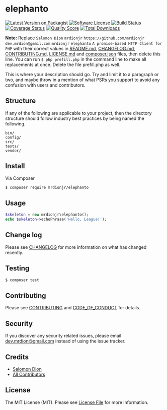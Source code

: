 # elephanto

[![Latest Version on Packagist][ico-version]][link-packagist]
[![Software License][ico-license]](LICENSE.md)
[![Build Status][ico-travis]][link-travis]
[![Coverage Status][ico-scrutinizer]][link-scrutinizer]
[![Quality Score][ico-code-quality]][link-code-quality]
[![Total Downloads][ico-downloads]][link-downloads]

**Note:** Replace ```Salomon Dion``` ```mrdionjr``` ```https://github.com/mrdionjr``` ```dev.mrdion@gmail.com``` ```mrdionjr``` ```elephanto``` ```A promise-based HTTP Client for PHP``` with their correct values in [README.md](README.md), [CHANGELOG.md](CHANGELOG.md), [CONTRIBUTING.md](CONTRIBUTING.md), [LICENSE.md](LICENSE.md) and [composer.json](composer.json) files, then delete this line. You can run `$ php prefill.php` in the command line to make all replacements at once. Delete the file prefill.php as well.

This is where your description should go. Try and limit it to a paragraph or two, and maybe throw in a mention of what
PSRs you support to avoid any confusion with users and contributors.

## Structure

If any of the following are applicable to your project, then the directory structure should follow industry best practices by being named the following.

```
bin/        
config/
src/
tests/
vendor/
```


## Install

Via Composer

``` bash
$ composer require mrdionjr/elephanto
```

## Usage

``` php
$skeleton = new mrdionjr\elephanto();
echo $skeleton->echoPhrase('Hello, League!');
```

## Change log

Please see [CHANGELOG](CHANGELOG.md) for more information on what has changed recently.

## Testing

``` bash
$ composer test
```

## Contributing

Please see [CONTRIBUTING](CONTRIBUTING.md) and [CODE_OF_CONDUCT](CODE_OF_CONDUCT.md) for details.

## Security

If you discover any security related issues, please email dev.mrdion@gmail.com instead of using the issue tracker.

## Credits

- [Salomon Dion][link-author]
- [All Contributors][link-contributors]

## License

The MIT License (MIT). Please see [License File](LICENSE.md) for more information.

[ico-version]: https://img.shields.io/packagist/v/mrdionjr/elephanto.svg?style=flat-square
[ico-license]: https://img.shields.io/badge/license-MIT-brightgreen.svg?style=flat-square
[ico-travis]: https://img.shields.io/travis/mrdionjr/elephanto/master.svg?style=flat-square
[ico-scrutinizer]: https://img.shields.io/scrutinizer/coverage/g/mrdionjr/elephanto.svg?style=flat-square
[ico-code-quality]: https://img.shields.io/scrutinizer/g/mrdionjr/elephanto.svg?style=flat-square
[ico-downloads]: https://img.shields.io/packagist/dt/mrdionjr/elephanto.svg?style=flat-square

[link-packagist]: https://packagist.org/packages/mrdionjr/elephanto
[link-travis]: https://travis-ci.org/mrdionjr/elephanto
[link-scrutinizer]: https://scrutinizer-ci.com/g/mrdionjr/elephanto/code-structure
[link-code-quality]: https://scrutinizer-ci.com/g/mrdionjr/elephanto
[link-downloads]: https://packagist.org/packages/mrdionjr/elephanto
[link-author]: https://github.com/mrdionjr
[link-contributors]: ../../contributors
